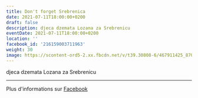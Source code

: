 ```yaml
---
title: Don't forget Srebrenica
date: 2021-07-11T18:00:00+0200
draft: false
description: djeca dzemata Lozana za Srebrenicu
eventDate: 2021-07-11T18:00:00+0200
location: ''
facebook_id: '216159003711963'
weight: 30
image: https://scontent-ord5-2.xx.fbcdn.net/v/t39.30808-6/467911425_8702124949883247_8451066247417132989_n.jpg?_nc_cat=103&ccb=1-7&_nc_sid=9e60e4&_nc_ohc=TuVvFVq9RlgQ7kNvwHvcZhv&_nc_oc=AdmjNd18f93U2vfeCAgdL8p-KFDrv-s7QWh6qHziMCpvWlw2VF3Da9JrmwRbrLEpGFw&_nc_zt=23&_nc_ht=scontent-ord5-2.xx&edm=ABTKTjYEAAAA&_nc_gid=b2t5Fq0qIL3fZAbtMn2AHA&oh=00_AfVaNHhMYItTNyiyAqpxjfRdsE8CewnNgPcO42rGFWuRIQ&oe=68B5B459
---
```


djeca dzemata Lozana za Srebrenicu

---

Plus d'informations sur [Facebook](https://facebook.com/events/216159003711963)